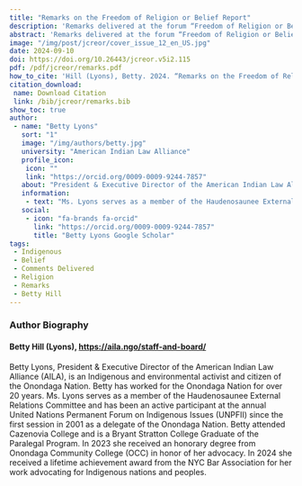 ```yaml
---
title: "Remarks on the Freedom of Religion or Belief Report"
description: 'Remarks delivered at the forum “Freedom of Religion or Belief for Indigenous Peoples: The 2022 UN Report,” at the Center for Earth Ethics at Union Theological Seminary on October 26, 2022.'
abstract: 'Remarks delivered at the forum “Freedom of Religion or Belief for Indigenous Peoples: The 2022 UN Report,” at the Center for Earth Ethics at Union Theological Seminary on October 26, 2022. This forum discussed human rights questions, including alternative approaches for improving the effective enjoyment of human rights and fundamental freedoms.'
image: "/img/post/jcreor/cover_issue_12_en_US.jpg"
date: 2024-09-10
doi: https://doi.org/10.26443/jcreor.v5i2.115
pdf: /pdf/jcreor/remarks.pdf
how_to_cite: 'Hill (Lyons), Betty. 2024. “Remarks on the Freedom of Religion or Belief Report”. Journal of the Council for Research on Religion 5 (2). Montreal, QC, Canada:54-57.'
citation_download: 
 name: Download Citation
 link: /bib/jcreor/remarks.bib
show_toc: true
author: 
 - name: "Betty Lyons"
   sort: "1"
   image: "/img/authors/betty.jpg"
   university: "American Indian Law Alliance"
   profile_icon: 
    icon: ""
    link: "https://orcid.org/0009-0009-9244-7857"
   about: "President & Executive Director of the American Indian Law Alliance (AILA), is an Indigenous and environmental activist and citizen of the Onondaga Nation. Betty has worked for the Onondaga Nation for over 20 years."
   information: 
    - text: "Ms. Lyons serves as a member of the Haudenosaunee External Relations Committee and has been an active participant at the annual United Nations Permanent Forum on Indigenous Issues (UNPFII) since the first session in 2001 as a delegate of the Onondaga Nation. Betty attended Cazenovia College and is a Bryant Stratton College Graduate of the Paralegal Program."
   social:
    - icon: "fa-brands fa-orcid"
      link: "https://orcid.org/0009-0009-9244-7857"
      title: "Betty Lyons Google Scholar"
tags: 
 - Indigenous
 - Belief
 - Comments Delivered
 - Religion
 - Remarks
 - Betty Hill
---
```

### Author Biography

#### Betty Hill (Lyons), https://aila.ngo/staff-and-board/

Betty Lyons, President & Executive Director of the American Indian Law Alliance (AILA), is an Indigenous and environmental activist and citizen of the Onondaga Nation. Betty has worked for the Onondaga Nation for over 20 years. Ms. Lyons serves as a member of the Haudenosaunee External Relations Committee and has been an active participant at the annual United Nations Permanent Forum on Indigenous Issues (UNPFII) since the first session in 2001 as a delegate of the Onondaga Nation. Betty attended Cazenovia College and is a Bryant Stratton College Graduate of the Paralegal Program. In 2023 she received an honorary degree from Onondaga Community College (OCC) in honor of her advocacy. In 2024 she received a lifetime achievement award from the NYC Bar Association for her work advocating for Indigenous nations and peoples.

